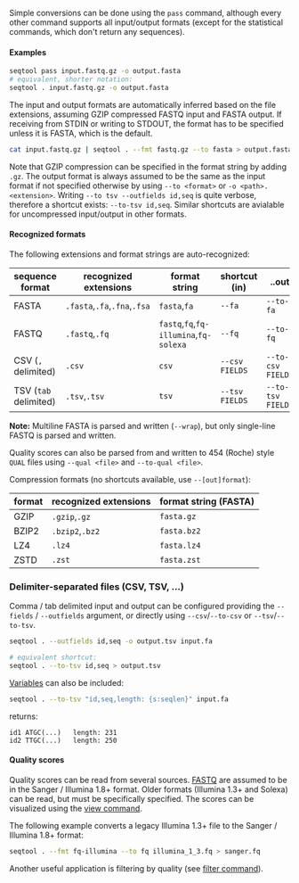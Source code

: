 Simple conversions can be done using the `pass` command, although every
other command supports all input/output formats (except for the statistical
commands, which don't return any sequences).

#### Examples

```bash
seqtool pass input.fastq.gz -o output.fasta
# equivalent, shorter notation:
seqtool . input.fastq.gz -o output.fasta
```
The input and output formats are automatically inferred based on the file
extensions, assuming GZIP compressed FASTQ input and FASTA output.
If receiving from STDIN or writing to STDOUT, the format has to be
specified unless it is FASTA, which is the default.

```bash
cat input.fastq.gz | seqtool . --fmt fastq.gz --to fasta > output.fasta
```
Note that GZIP compression can be specified in the format string by adding
`.gz`.
The output format is always assumed to be the same as the input format
if not specified otherwise by using `--to <format>` or `-o <path>.<extension>`.
Writing `--to tsv --outfields id,seq` is quite verbose, therefore
a shortcut exists: `--to-tsv id,seq`. Similar shortcuts are avialable for uncompressed
input/output in other formats.


#### Recognized formats

The following extensions and format strings are auto-recognized:

sequence format      | recognized extensions | format string | shortcut (in) | ..out
-------------------- | --------------------- | ------------- | ------------- | ----------
FASTA                |  `.fasta`,`.fa`,`.fna`,`.fsa`| `fasta`,`fa`| `--fa`        | `--to-fa`
FASTQ                |  `.fastq`,`.fq`       | `fastq`,`fq`,`fq-illumina`,`fq-solexa`| `--fq`        | `--to-fq`
CSV (`,` delimited)  |  `.csv`               | `csv`         | `--csv FIELDS`| `--to-csv FIELDS`
TSV (`tab` delimited)|  `.tsv`,`.tsv`        | `tsv`         | `--tsv FIELDS`| `--to-tsv FIELDS `

**Note:** Multiline FASTA is parsed and written (`--wrap`), but only single-line
FASTQ is parsed and written.

Quality scores can also be parsed from and written to 454 (Roche) style `QUAL`
files using `--qual <file>` and `--to-qual <file>`.

Compression formats (no shortcuts available, use `--[out]format`):

format       | recognized extensions | format string (FASTA)
------------ | --------------------- | ---------------------
GZIP         |  `.gzip`,`.gz`        | `fasta.gz`
BZIP2        |  `.bzip2`,`.bz2`      | `fasta.bz2`
LZ4          |  `.lz4`               | `fasta.lz4`
ZSTD         |  `.zst`               | `fasta.zst`

### Delimiter-separated files (CSV, TSV, ...)

Comma / tab delimited input and output can be configured providing the
`--fields` / `--outfields` argument, or directly using `--csv`/`--to-csv`
or `--tsv`/`--to-tsv`.

```bash
seqtool . --outfields id,seq -o output.tsv input.fa

# equivalent shortcut:
seqtool . --to-tsv id,seq > output.tsv
```

[Variables](variables) can also be included:

```bash
seqtool . --to-tsv "id,seq,length: {s:seqlen}" input.fa
```

returns:

```
id1	ATGC(...)	length: 231
id2	TTGC(...)	length: 250
```

#### Quality scores

Quality scores can be read from several sources.
[FASTQ](https://en.wikipedia.org/wiki/FASTQ_format) are assumed to be
in the Sanger / Illumina 1.8+ format. Older formats (Illumina 1.3+ and Solexa)
can be read, but must be specifically specified. The scores can be
visualized using the [view command](view.html).

The following example converts a legacy Illumina 1.3+ file to the Sanger /
Illumina 1.8+ format:

```bash
seqtool . --fmt fq-illumina --to fq illumina_1_3.fq > sanger.fq
```
Another useful application is filtering by quality (see [filter command](filter.html#quality-filtering)).
